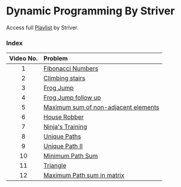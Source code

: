 # Dynamic Programming By Striver

Access full [Playlist](<(https://www.youtube.com/playlist?list=PLgUwDviBIf0qUlt5H_kiKYaNSqJ81PMMY)>) by Striver.

### Index

| Video No. | Problem                                                   |
| :-------: | :-------------------------------------------------------- |
|     1     | [Fibonacci Numbers](./1_fibonacciNumbers.md)              |
|     2     | [Climbing stairs](./2_climbingStairs.md)                  |
|     3     | [Frog Jump](./3_frogJump.md)                              |
|     4     | [Frog Jump follow up](./4_KfrogJump.md)                   |
|     5     | [Maximum sum of non-adjacent elements](./5_MaximumSum.md) |
|     6     | [House Robber](./6_HouseRobberII.md)                      |
|     7     | [Ninja's Training](./7_ninjasTraining.md)                 |
|     8     | [Unique Paths](./8_UniquePaths.md)                        |
|     9     | [Unique Path II](./9_UniquePathII.md)                     |
|    10     | [Minimum Path Sum](./10_MinimumPathSum.md)                |
|    11     | [Triangle](./11.triangle.md)                              |
|    12     | [Maximum Path sum in matrix](./12_MaximumPathSum.md)      |